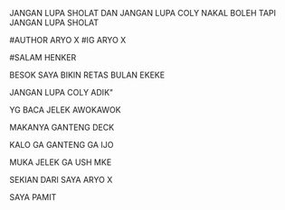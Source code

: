 JANGAN LUPA SHOLAT
DAN JANGAN LUPA COLY 
NAKAL BOLEH TAPI JANGAN LUPA SHOLAT



#AUTHOR ARYO X
#IG ARYO X

#SALAM HENKER



BESOK SAYA BIKIN RETAS BULAN EKEKE

JANGAN LUPA COLY ADIK" 

YG BACA JELEK AWOKAWOK

MAKANYA GANTENG DECK

KALO GA GANTENG GA IJO

MUKA JELEK GA USH MKE 

SEKIAN DARI SAYA ARYO X
 
SAYA PAMIT 
